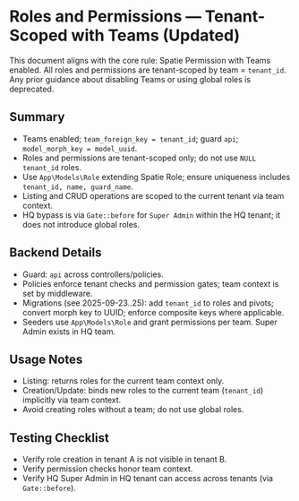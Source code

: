 # Roles and Permissions — Tenant-Scoped with Teams (Updated)

This document aligns with the core rule: Spatie Permission with Teams enabled. All roles and permissions are tenant-scoped by team = `tenant_id`. Any prior guidance about disabling Teams or using global roles is deprecated.

## Summary
- Teams enabled; `team_foreign_key = tenant_id`; guard `api`; `model_morph_key = model_uuid`.
- Roles and permissions are tenant-scoped only; do not use `NULL tenant_id` roles.
- Use `App\Models\Role` extending Spatie Role; ensure uniqueness includes `tenant_id, name, guard_name`.
- Listing and CRUD operations are scoped to the current tenant via team context.
- HQ bypass is via `Gate::before` for `Super Admin` within the HQ tenant; it does not introduce global roles.

## Backend Details
- Guard: `api` across controllers/policies.
- Policies enforce tenant checks and permission gates; team context is set by middleware.
- Migrations (see 2025-09-23..25): add `tenant_id` to roles and pivots; convert morph key to UUID; enforce composite keys where applicable.
- Seeders use `App\Models\Role` and grant permissions per team. Super Admin exists in HQ team.

## Usage Notes
- Listing: returns roles for the current team context only.
- Creation/Update: binds new roles to the current team (`tenant_id`) implicitly via team context.
- Avoid creating roles without a team; do not use global roles.

## Testing Checklist
- Verify role creation in tenant A is not visible in tenant B.
- Verify permission checks honor team context.
- Verify HQ Super Admin in HQ tenant can access across tenants (via `Gate::before`).